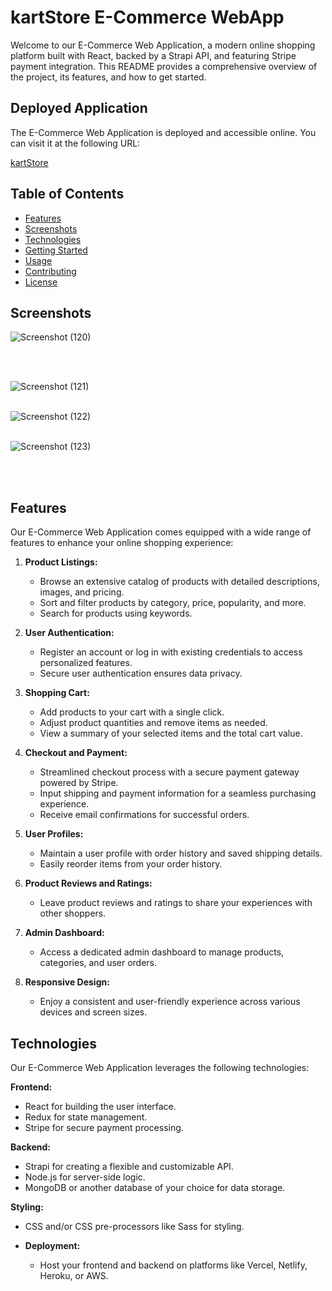 # kartStore E-Commerce WebApp

Welcome to our E-Commerce Web Application, a modern online shopping platform built with React, backed by a Strapi API, and featuring Stripe payment integration. This README provides a comprehensive overview of the project, its features, and how to get started.

## Deployed Application

The E-Commerce Web Application is deployed and accessible online. You can visit it at the following URL:

[kartStore](https://kartstoree.netlify.app/)


## Table of Contents

- [Features](#features)
- [Screenshots](#screenshots)
- [Technologies](#technologies)
- [Getting Started](#getting-started)
- [Usage](#usage)
- [Contributing](#contributing)
- [License](#license)

## Screenshots

![Screenshot (120)](https://github.com/Bandinikhil/ecommerce_webApp/assets/105233916/1239e73d-b75f-42c5-b6ba-08faea0bbba3)

<br> 
<br> 

![Screenshot (121)](https://github.com/Bandinikhil/ecommerce_webApp/assets/105233916/8d11b2d8-8aea-4f51-8759-54ca06640b81)
<br> <br> 

![Screenshot (122)](https://github.com/Bandinikhil/ecommerce_webApp/assets/105233916/b3051871-5c64-47b6-a1e8-59c16d6b7f19)
<br> 
<br> 

![Screenshot (123)](https://github.com/Bandinikhil/ecommerce_webApp/assets/105233916/c19a5b84-a4cf-400e-8591-d6463ebb6c1a)

<br> 
<br> 



## Features

Our E-Commerce Web Application comes equipped with a wide range of features to enhance your online shopping experience:

1. **Product Listings:**
   - Browse an extensive catalog of products with detailed descriptions, images, and pricing.
   - Sort and filter products by category, price, popularity, and more.
   - Search for products using keywords.

2. **User Authentication:**
   - Register an account or log in with existing credentials to access personalized features.
   - Secure user authentication ensures data privacy.

3. **Shopping Cart:**
   - Add products to your cart with a single click.
   - Adjust product quantities and remove items as needed.
   - View a summary of your selected items and the total cart value.

4. **Checkout and Payment:**
   - Streamlined checkout process with a secure payment gateway powered by Stripe.
   - Input shipping and payment information for a seamless purchasing experience.
   - Receive email confirmations for successful orders.

5. **User Profiles:**
   - Maintain a user profile with order history and saved shipping details.
   - Easily reorder items from your order history.

6. **Product Reviews and Ratings:**
   - Leave product reviews and ratings to share your experiences with other shoppers.

7. **Admin Dashboard:**
   - Access a dedicated admin dashboard to manage products, categories, and user orders.

8. **Responsive Design:**
   - Enjoy a consistent and user-friendly experience across various devices and screen sizes.

## Technologies

Our E-Commerce Web Application leverages the following technologies:

 **Frontend:**
  - React for building the user interface.
  - Redux for state management.
  - Stripe for secure payment processing.

 **Backend:**
  - Strapi for creating a flexible and customizable API.
  - Node.js for server-side logic.
  - MongoDB or another database of your choice for data storage.

 **Styling:**
  - CSS and/or CSS pre-processors like Sass for styling.

- **Deployment:**
  - Host your frontend and backend on platforms like Vercel, Netlify, Heroku, or AWS.


